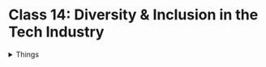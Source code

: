 # Class 14: Diversity & Inclusion in the Tech Industry

<details markdown="block"><summary>Things</summary>



### <li> Diversity & Inclusion in the Tech Industry</li>

Answer

### <li> Below you will find some reading material that supports today’s topic and the upcoming lecture.</li>

Answer

### <li> Review the Submission Instructions for guidance on completing and submitting this assignment.</li>

Answer

### <li> Reading</li>

Answer

### <li> Consider the history: That Time When Women Stopped Coding</li>

Answer

### <li> What occurred during the same time as the beginning of the decline of women in computer science?</li>

Answer

### <li> Why does it matter that males had been playing on computers growing up?</li>

Answer

### <li> Videos</li>

Answer

### <li> Review the data: Employee breakdown of key technology companies</li>

Answer

### <li> Ask the question: Why diversity matters to your tech company</li>

Answer

### <li> When are diversity efforts most successful?</li>

Answer

### <li> Why do diverse companies perform better?</li>

Answer

### <li> Give an example of how a diverse company can serve a diverse user base or vise-versa.</li>

Answer

</details>